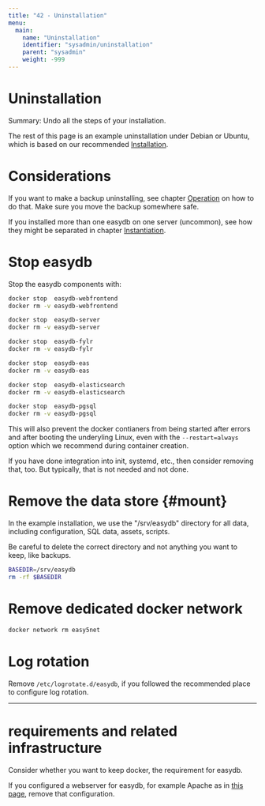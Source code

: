 ```yaml
---
title: "42 - Uninstallation"
menu:
  main:
    name: "Uninstallation"
    identifier: "sysadmin/uninstallation"
    parent: "sysadmin"
    weight: -999
---
```

# Uninstallation

Summary: Undo all the steps of your installation.

The rest of this page is an example uninstallation under Debian or Ubuntu, which is based on our recommended [Installation](../installation).

# Considerations

If you want to make a backup uninstalling, see chapter [Operation](../operations) on how to do that. Make sure you move the backup somewhere safe.

If you installed more than one easydb on one server (uncommon), see how they might be separated in chapter [Instantiation](../installation/instances).

# Stop easydb

Stop the easydb components with:

```bash
docker stop  easydb-webfrontend
docker rm -v easydb-webfrontend

docker stop  easydb-server
docker rm -v easydb-server

docker stop  easydb-fylr
docker rm -v easydb-fylr

docker stop  easydb-eas
docker rm -v easydb-eas

docker stop  easydb-elasticsearch
docker rm -v easydb-elasticsearch

docker stop  easydb-pgsql
docker rm -v easydb-pgsql
```

This will also prevent the docker contianers from being started after errors and after booting the underyling Linux, even with the `--restart=always` option which we recommend during container creation.

If you have done integration into init, systemd, etc., then consider removing that, too. But typically, that is not needed and not done.


# Remove the data store {#mount}

In the example installation, we use the "/srv/easydb" directory for all data, including configuration, SQL data, assets, scripts.

Be careful to delete the correct directory and not anything you want to keep, like backups.

```bash
BASEDIR=/srv/easydb
rm -rf $BASEDIR
```


# Remove dedicated docker network

```bash
docker network rm easy5net
```


# Log rotation

Remove `/etc/logrotate.d/easydb`, if you followed the recommended place to configure log rotation.

---

# requirements and related infrastructure

Consider whether you want to keep docker, the requirement for easydb.

If you configured a webserver for easydb, for example Apache as in [this page](../configuration/apache2/), remove that configuration.


